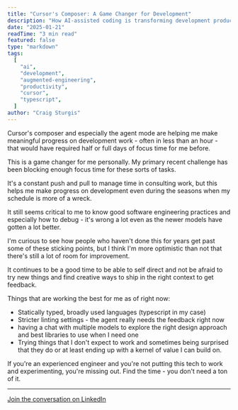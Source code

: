 ```yaml
---
title: "Cursor's Composer: A Game Changer for Development"
description: "How AI-assisted coding is transforming development productivity and focus time"
date: "2025-01-21"
readTime: "3 min read"
featured: false
type: "markdown"
tags:
  [
    "ai",
    "development",
    "augmented-engineering",
    "productivity",
    "cursor",
    "typescript",
  ]
author: "Craig Sturgis"
---
```


Cursor's composer and especially the agent mode are helping me make meaningful progress on development work - often in less than an hour - that would have required half or full days of focus time for me before.

This is a game changer for me personally. My primary recent challenge has been blocking enough focus time for these sorts of tasks.

It's a constant push and pull to manage time in consulting work, but this helps me make progress on development even during the seasons when my schedule is more of a wreck.

It still seems critical to me to know good software engineering practices and especially how to debug - it's wrong a lot even as the newer models have gotten a lot better.

I'm curious to see how people who haven't done this for years get past some of these sticking points, but I think I'm more optimistic than not that there's still a lot of room for improvement.

It continues to be a good time to be able to self direct and not be afraid to try new things and find creative ways to ship in the right context to get feedback.

Things that are working the best for me as of right now:

- Statically typed, broadly used languages (typescript in my case)
- Stricter linting settings - the agent really needs the feedback right now
- having a chat with multiple models to explore the right design approach and best libraries to use when I need one
- Trying things that I don't expect to work and sometimes being surprised that they do or at least ending up with a kernel of value I can build on.

If you're an experienced engineer and you're not putting this tech to work and experimenting, you're missing out. Find the time - you don't need a ton of it.

---

[Join the conversation on LinkedIn](https://www.linkedin.com/posts/craigsturgis_cursors-composer-and-especially-the-agent-activity-7287471945099489280-h9aO)

